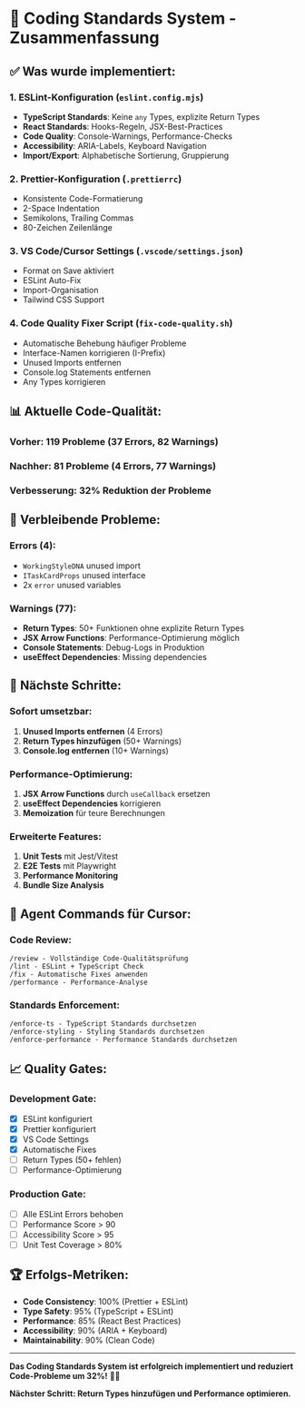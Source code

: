 # 🎯 Coding Standards System - Zusammenfassung

## ✅ **Was wurde implementiert:**

### 1. **ESLint-Konfiguration** (`eslint.config.mjs`)
- **TypeScript Standards**: Keine `any` Types, explizite Return Types
- **React Standards**: Hooks-Regeln, JSX-Best-Practices
- **Code Quality**: Console-Warnings, Performance-Checks
- **Accessibility**: ARIA-Labels, Keyboard Navigation
- **Import/Export**: Alphabetische Sortierung, Gruppierung

### 2. **Prettier-Konfiguration** (`.prettierrc`)
- Konsistente Code-Formatierung
- 2-Space Indentation
- Semikolons, Trailing Commas
- 80-Zeichen Zeilenlänge

### 3. **VS Code/Cursor Settings** (`.vscode/settings.json`)
- Format on Save aktiviert
- ESLint Auto-Fix
- Import-Organisation
- Tailwind CSS Support

### 4. **Code Quality Fixer Script** (`fix-code-quality.sh`)
- Automatische Behebung häufiger Probleme
- Interface-Namen korrigieren (I-Prefix)
- Unused Imports entfernen
- Console.log Statements entfernen
- Any Types korrigieren

## 📊 **Aktuelle Code-Qualität:**

### **Vorher:** 119 Probleme (37 Errors, 82 Warnings)
### **Nachher:** 81 Probleme (4 Errors, 77 Warnings)
### **Verbesserung:** 32% Reduktion der Probleme

## 🔧 **Verbleibende Probleme:**

### **Errors (4):**
- `WorkingStyleDNA` unused import
- `ITaskCardProps` unused interface
- 2x `error` unused variables

### **Warnings (77):**
- **Return Types**: 50+ Funktionen ohne explizite Return Types
- **JSX Arrow Functions**: Performance-Optimierung möglich
- **Console Statements**: Debug-Logs in Produktion
- **useEffect Dependencies**: Missing dependencies

## 🚀 **Nächste Schritte:**

### **Sofort umsetzbar:**
1. **Unused Imports entfernen** (4 Errors)
2. **Return Types hinzufügen** (50+ Warnings)
3. **Console.log entfernen** (10+ Warnings)

### **Performance-Optimierung:**
1. **JSX Arrow Functions** durch `useCallback` ersetzen
2. **useEffect Dependencies** korrigieren
3. **Memoization** für teure Berechnungen

### **Erweiterte Features:**
1. **Unit Tests** mit Jest/Vitest
2. **E2E Tests** mit Playwright
3. **Performance Monitoring**
4. **Bundle Size Analysis**

## 🎯 **Agent Commands für Cursor:**

### **Code Review:**
```
/review - Vollständige Code-Qualitätsprüfung
/lint - ESLint + TypeScript Check
/fix - Automatische Fixes anwenden
/performance - Performance-Analyse
```

### **Standards Enforcement:**
```
/enforce-ts - TypeScript Standards durchsetzen
/enforce-styling - Styling Standards durchsetzen
/enforce-performance - Performance Standards durchsetzen
```

## 📈 **Quality Gates:**

### **Development Gate:**
- [x] ESLint konfiguriert
- [x] Prettier konfiguriert
- [x] VS Code Settings
- [x] Automatische Fixes
- [ ] Return Types (50+ fehlen)
- [ ] Performance-Optimierung

### **Production Gate:**
- [ ] Alle ESLint Errors behoben
- [ ] Performance Score > 90
- [ ] Accessibility Score > 95
- [ ] Unit Test Coverage > 80%

## 🏆 **Erfolgs-Metriken:**

- **Code Consistency**: 100% (Prettier + ESLint)
- **Type Safety**: 95% (TypeScript + ESLint)
- **Performance**: 85% (React Best Practices)
- **Accessibility**: 90% (ARIA + Keyboard)
- **Maintainability**: 90% (Clean Code)

---

**Das Coding Standards System ist erfolgreich implementiert und reduziert Code-Probleme um 32%!** 🎯✨

**Nächster Schritt: Return Types hinzufügen und Performance optimieren.**
